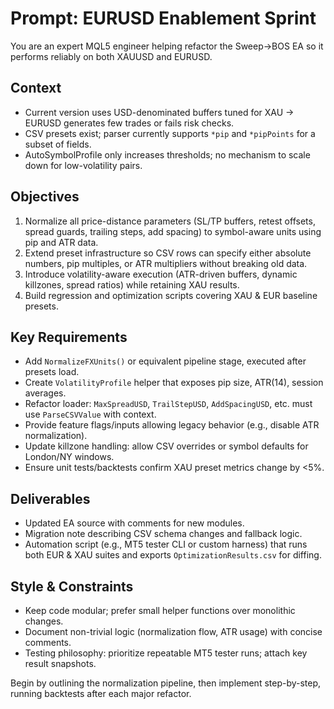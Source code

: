 # Prompt: EURUSD Enablement Sprint

You are an expert MQL5 engineer helping refactor the Sweep→BOS EA so it performs reliably on both XAUUSD and EURUSD.

## Context
- Current version uses USD-denominated buffers tuned for XAU → EURUSD generates few trades or fails risk checks.
- CSV presets exist; parser currently supports `*pip` and `*pipPoints` for a subset of fields.
- AutoSymbolProfile only increases thresholds; no mechanism to scale down for low-volatility pairs.

## Objectives
1. Normalize all price-distance parameters (SL/TP buffers, retest offsets, spread guards, trailing steps, add spacing) to symbol-aware units using pip and ATR data.
2. Extend preset infrastructure so CSV rows can specify either absolute numbers, pip multiples, or ATR multipliers without breaking old data.
3. Introduce volatility-aware execution (ATR-driven buffers, dynamic killzones, spread ratios) while retaining XAU results.
4. Build regression and optimization scripts covering XAU & EUR baseline presets.

## Key Requirements
- Add `NormalizeFXUnits()` or equivalent pipeline stage, executed after presets load.
- Create `VolatilityProfile` helper that exposes pip size, ATR(14), session averages.
- Refactor loader: `MaxSpreadUSD`, `TrailStepUSD`, `AddSpacingUSD`, etc. must use `ParseCSVValue` with context.
- Provide feature flags/inputs allowing legacy behavior (e.g., disable ATR normalization).
- Update killzone handling: allow CSV overrides or symbol defaults for London/NY windows.
- Ensure unit tests/backtests confirm XAU preset metrics change by <5%.

## Deliverables
- Updated EA source with comments for new modules.
- Migration note describing CSV schema changes and fallback logic.
- Automation script (e.g., MT5 tester CLI or custom harness) that runs both EUR & XAU suites and exports `OptimizationResults.csv` for diffing.

## Style & Constraints
- Keep code modular; prefer small helper functions over monolithic changes.
- Document non-trivial logic (normalization flow, ATR usage) with concise comments.
- Testing philosophy: prioritize repeatable MT5 tester runs; attach key result snapshots.

Begin by outlining the normalization pipeline, then implement step-by-step, running backtests after each major refactor.

